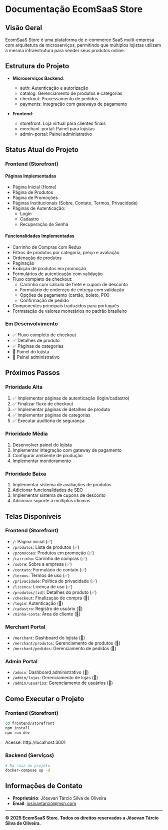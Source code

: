 # Documentação EcomSaaS Store

## Visão Geral
EcomSaaS Store é uma plataforma de e-commerce SaaS multi-empresa com arquitetura de microserviços, permitindo que múltiplos lojistas utilizem a mesma infraestrutura para vender seus produtos online.

## Estrutura do Projeto
- **Microserviços Backend**: 
  - auth: Autenticação e autorização
  - catalog: Gerenciamento de produtos e categorias
  - checkout: Processamento de pedidos
  - payments: Integração com gateways de pagamento

- **Frontend**:
  - storefront: Loja virtual para clientes finais
  - merchant-portal: Painel para lojistas
  - admin-portal: Painel administrativo

## Status Atual do Projeto

### Frontend (Storefront)

#### Páginas Implementadas
- Página Inicial (Home)
- Página de Produtos
- Página de Promoções
- Páginas Institucionais (Sobre, Contato, Termos, Privacidade)
- Páginas de Autenticação:
  - Login
  - Cadastro
  - Recuperação de Senha

#### Funcionalidades Implementadas
- Carrinho de Compras com Redux
- Filtros de produtos por categoria, preço e avaliação
- Ordenação de produtos
- Paginação
- Exibição de produtos em promoção
- Formulários de autenticação com validação
- Fluxo completo de checkout:
  - Carrinho com cálculo de frete e cupom de desconto
  - Formulário de endereço de entrega com validação
  - Opções de pagamento (cartão, boleto, PIX)
  - Confirmação de pedido
- Componentes principais traduzidos para português
- Formatação de valores monetários no padrão brasileiro

### Em Desenvolvimento
- ✅ Fluxo completo de checkout
- ✅ Detalhes de produto
- ✅ Páginas de categorias
- 🚧 Painel do lojista
- 🚧 Painel administrativo

## Próximos Passos

### Prioridade Alta
1. ✅ Implementar páginas de autenticação (login/cadastro)
2. ✅ Finalizar fluxo de checkout
3. ✅ Implementar páginas de detalhes de produto
4. ✅ Implementar páginas de categorias
5. ✅ Executar auditoria de segurança

### Prioridade Média
1. Desenvolver painel do lojista
2. Implementar integração com gateway de pagamento
3. Configurar ambiente de produção
4. Implementar monitoramento

### Prioridade Baixa
1. Implementar sistema de avaliações de produtos
2. Adicionar funcionalidades de SEO
3. Implementar sistema de cupons de desconto
4. Adicionar suporte a múltiplos idiomas

## Telas Disponíveis

### Frontend (Storefront)
- `/`: Página inicial (✅)
- `/produtos`: Lista de produtos (✅)
- `/promocoes`: Produtos em promoção (✅)
- `/carrinho`: Carrinho de compras (✅)
- `/sobre`: Sobre a empresa (✅)
- `/contato`: Formulário de contato (✅)
- `/termos`: Termos de uso (✅)
- `/privacidade`: Política de privacidade (✅)
- `/licenca`: Licença de uso (✅)
- `/produtos/[id]`: Detalhes do produto (✅)
- `/checkout`: Finalização de compra (🚧)
- `/login`: Autenticação (🚧)
- `/cadastro`: Registro de usuário (🚧)
- `/minha-conta`: Área do cliente (🚧)

### Merchant Portal
- `/merchant`: Dashboard do lojista (🚧)
- `/merchant/produtos`: Gerenciamento de produtos (🚧)
- `/merchant/pedidos`: Gerenciamento de pedidos (🚧)

### Admin Portal
- `/admin`: Dashboard administrativo (🚧)
- `/admin/lojas`: Gerenciamento de lojas (🚧)
- `/admin/usuarios`: Gerenciamento de usuários (🚧)

## Como Executar o Projeto

### Frontend (Storefront)
```bash
cd frontend/storefront
npm install
npm run dev
```
Acesse: http://localhost:3001

### Backend (Serviços)
```bash
# Na raiz do projeto
docker-compose up -d
```

## Informações de Contato
- **Proprietário**: Jôsevan Tárcio Silva de Oliveira
- **Email**: josivantarcio@msn.com

---

**© 2025 EcomSaaS Store. Todos os direitos reservados a Jôsevan Tárcio Silva de Oliveira.**
